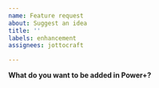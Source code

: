 ```yaml
---
name: Feature request
about: Suggest an idea
title: ''
labels: enhancement
assignees: jottocraft

---
```


**What do you want to be added in Power+?**
